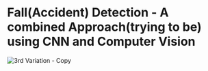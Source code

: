 # Fall(Accident) Detection - A combined Approach(trying to be) using CNN and Computer Vision

![3rd Variation - Copy](https://user-images.githubusercontent.com/81099796/143458444-dd99b287-0da3-434f-aa3d-1d8f05b93a6b.gif)
